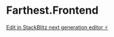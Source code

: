 # Farthest.Frontend

[Edit in StackBlitz next generation editor ⚡️](https://stackblitz.com/~/github.com/justhyx/Farthest.Frontend)